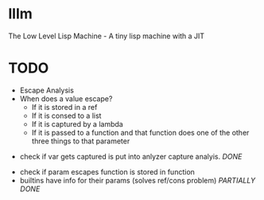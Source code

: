 lllm
====

The Low Level Lisp Machine - A tiny lisp machine with a JIT

TODO
=====
* Escape Analysis
* When does a value escape?
  * If it is stored in a ref
  * If it is consed to a list
  * If it is captured by a lambda
  * If it is passed to a function and that function does one of the other three things to that parameter
+ check if var gets captured is put into anlyzer capture analyis. *DONE*
* check if param escapes function is stored in function
* builtins have info for their params (solves ref/cons problem) *PARTIALLY DONE*
